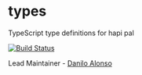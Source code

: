 # types

TypeScript type definitions for hapi pal

[![Build Status](https://travis-ci.com/hapipal/types.svg?branch=main)](https://travis-ci.com/hapipal/types)

Lead Maintainer - [Danilo Alonso](https://github.com/damusix)

